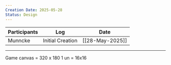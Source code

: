 ```yaml
---
Creation Date: 2025-05-28
Status: Design
---
```


| Participants | Log              | Date            |
| ------------ | ---------------- | --------------- |
| Munncke      | Initial Creation | [[28-May-2025]] |

---
Game canvas = 320 x 180
1 un = 16x16